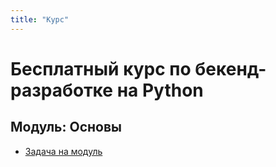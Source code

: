 ```yaml
---
title: "Курс"
---
```


# Бесплатный курс по бекенд-разработке на Python

## Модуль: Основы

* [Задача на модуль](./course-free/step1/0)
